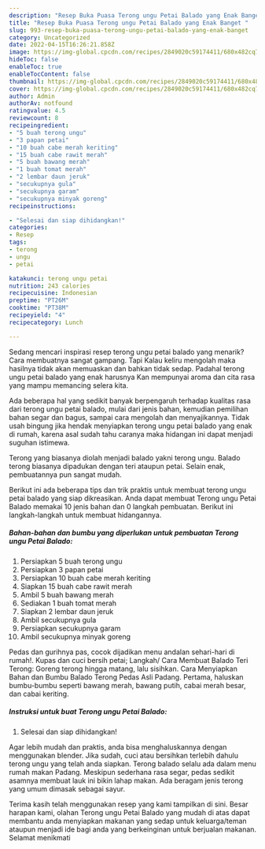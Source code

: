 ```yaml
---
description: "Resep Buka Puasa Terong ungu Petai Balado yang Enak Banget "
title: "Resep Buka Puasa Terong ungu Petai Balado yang Enak Banget "
slug: 993-resep-buka-puasa-terong-ungu-petai-balado-yang-enak-banget
category: Uncategorized
date: 2022-04-15T16:26:21.858Z
image: https://img-global.cpcdn.com/recipes/2849020c59174411/680x482cq70/terong-ungu-petai-balado-foto-resep-utama.jpg
hideToc: false
enableToc: true
enableTocContent: false
thumbnail: https://img-global.cpcdn.com/recipes/2849020c59174411/680x482cq70/terong-ungu-petai-balado-foto-resep-utama.jpg
cover: https://img-global.cpcdn.com/recipes/2849020c59174411/680x482cq70/terong-ungu-petai-balado-foto-resep-utama.jpg
author: Admin
authorAv: notfound
ratingvalue: 4.5
reviewcount: 8
recipeingredient:
- "5 buah terong ungu"
- "3 papan petai"
- "10 buah cabe merah keriting"
- "15 buah cabe rawit merah"
- "5 buah bawang merah"
- "1 buah tomat merah"
- "2 lembar daun jeruk"
- "secukupnya gula"
- "secukupnya garam"
- "secukupnya minyak goreng"
recipeinstructions:

- "Selesai dan siap dihidangkan!"
categories:
- Resep
tags:
- terong
- ungu
- petai

katakunci: terong ungu petai 
nutrition: 243 calories
recipecuisine: Indonesian
preptime: "PT26M"
cooktime: "PT38M"
recipeyield: "4"
recipecategory: Lunch

---
```



Sedang mencari inspirasi resep terong ungu petai balado yang menarik? Cara membuatnya sangat gampang. Tapi Kalau keliru mengolah maka hasilnya tidak akan memuaskan dan bahkan tidak sedap. Padahal terong ungu petai balado yang enak harusnya Kan mempunyai aroma dan cita rasa yang mampu memancing selera kita.


Ada beberapa hal yang sedikit banyak berpengaruh terhadap kualitas rasa dari terong ungu petai balado, mulai dari jenis bahan, kemudian pemilihan bahan segar dan bagus, sampai cara mengolah dan menyajikannya. Tidak usah bingung jika hendak menyiapkan terong ungu petai balado yang enak di rumah, karena asal sudah tahu caranya maka hidangan ini dapat menjadi suguhan istimewa.

Terong yang biasanya diolah menjadi balado yakni terong ungu. Balado terong biasanya dipadukan dengan teri ataupun petai. Selain enak, pembuatannya pun sangat mudah.


Berikut ini ada beberapa tips dan trik praktis untuk membuat terong ungu petai balado yang siap dikreasikan. Anda dapat membuat Terong ungu Petai Balado memakai 10 jenis bahan dan 0 langkah pembuatan. Berikut ini langkah-langkah untuk membuat hidangannya.

<!--inarticleads1-->

##### Bahan-bahan dan bumbu yang diperlukan untuk pembuatan Terong ungu Petai Balado:

1. Persiapkan 5 buah terong ungu
1. Persiapkan 3 papan petai
1. Persiapkan 10 buah cabe merah keriting
1. Siapkan 15 buah cabe rawit merah
1. Ambil 5 buah bawang merah
1. Sediakan 1 buah tomat merah
1. Siapkan 2 lembar daun jeruk
1. Ambil secukupnya gula
1. Persiapkan secukupnya garam
1. Ambil secukupnya minyak goreng


Pedas dan gurihnya pas, cocok dijadikan menu andalan sehari-hari di rumah!. Kupas dan cuci bersih petai; Langkah/ Cara Membuat Balado Teri Terong: Goreng terong hingga matang, lalu sisihkan. Cara Menyiapkan Bahan dan Bumbu Balado Terong Pedas Asli Padang. Pertama, haluskan bumbu-bumbu seperti bawang merah, bawang putih, cabai merah besar, dan cabai keriting. 

<!--inarticleads2-->

##### Instruksi untuk buat Terong ungu Petai Balado:


1. Selesai dan siap dihidangkan!

Agar lebih mudah dan praktis, anda bisa menghaluskannya dengan menggunakan blender. Jika sudah, cuci atau bersihkan terlebih dahulu terong ungu yang telah anda siapkan. Terong balado selalu ada dalam menu rumah makan Padang. Meskipun sederhana rasa segar, pedas sedikit asamnya membuat lauk ini bikin lahap makan. Ada beragam jenis terong yang umum dimasak sebagai sayur. 

Terima kasih telah menggunakan resep yang kami tampilkan di sini. Besar harapan kami, olahan Terong ungu Petai Balado yang mudah di atas dapat membantu anda menyiapkan makanan yang sedap untuk keluarga/teman ataupun menjadi ide bagi anda yang berkeinginan untuk berjualan makanan. Selamat menikmati
